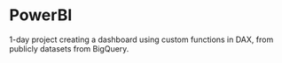 # PowerBI
1-day project creating a dashboard using custom functions in DAX, from publicly datasets from BigQuery.
